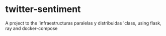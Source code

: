 # twitter-sentiment
A project to the 'infraestructuras paralelas y distribuidas 'class, using flask, ray and docker-compose
